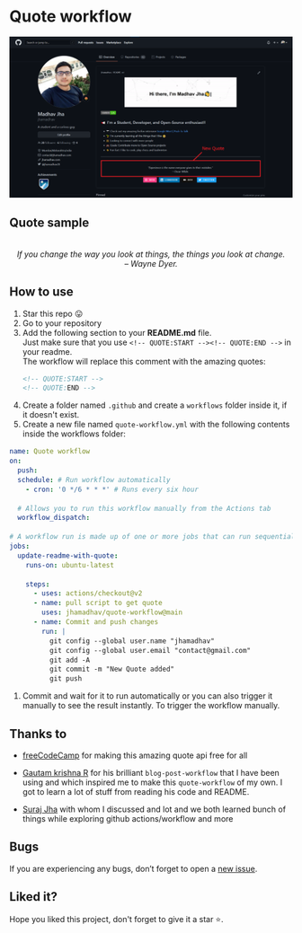 # Quote workflow

<p align="center">
<a target="_blank" href="https://jhamadhav.com/" alt="Quote demo"><img src="./assests/images/quoteDemo.png"></img></a>
</p>

## Quote sample
<!-- QUOTE:START -->
<p align="center"><br><i>If you change the way you look at things, the things you look at change.</i><br><i>– Wayne Dyer.</i><br></p>      
<!-- QUOTE:END -->

## How to use

1. Star this repo 😛
1. Go to your repository
1. Add the following section to your **README.md** file.<br>Just make sure that you use `<!-- QUOTE:START --><!-- QUOTE:END -->` in your readme.<br>The workflow will replace this comment with the amazing quotes: 
    ```markdown
    <!-- QUOTE:START -->
    <!-- QUOTE:END -->
    ```
1. Create a folder named `.github` and create a `workflows` folder inside it, if it doesn't exist.
1. Create a new file named `quote-workflow.yml` with the following contents inside the workflows folder:
```yaml
name: Quote workflow
on:
  push:
  schedule: # Run workflow automatically
    - cron: '0 */6 * * *' # Runs every six hour

  # Allows you to run this workflow manually from the Actions tab
  workflow_dispatch:

# A workflow run is made up of one or more jobs that can run sequentially or in parallel
jobs:
  update-readme-with-quote:
    runs-on: ubuntu-latest

    steps:
      - uses: actions/checkout@v2
      - name: pull script to get quote
        uses: jhamadhav/quote-workflow@main
      - name: Commit and push changes
        run: |
          git config --global user.name "jhamadhav"
          git config --global user.email "contact@gmail.com"
          git add -A
          git commit -m "New Quote added"
          git push
```

1. Commit and wait for it to run automatically or you can also trigger it manually to see the result instantly. To trigger the workflow manually.

## Thanks to

- [freeCodeCamp](https://github.com/lukePeavey/quotable) for making this amazing quote api free for all

- [Gautam krishna R](https://github.com/gautamkrishnar/blog-post-workflow) for his brilliant `blog-post-workflow` that I have been using and which inspired me to make this `quote-workflow` of my own. I got to learn a lot of stuff from reading his code and README.

- [Suraj Jha](https://jhasuraj.com) with whom I discussed and lot and we both learned bunch of things while exploring github actions/workflow and more

## Bugs

If you are experiencing any bugs, don’t forget to open a [new issue](https://github.com/jhamadhav/quote-workflow/issues/new).

## Liked it?

Hope you liked this project, don't forget to give it a star ⭐.
